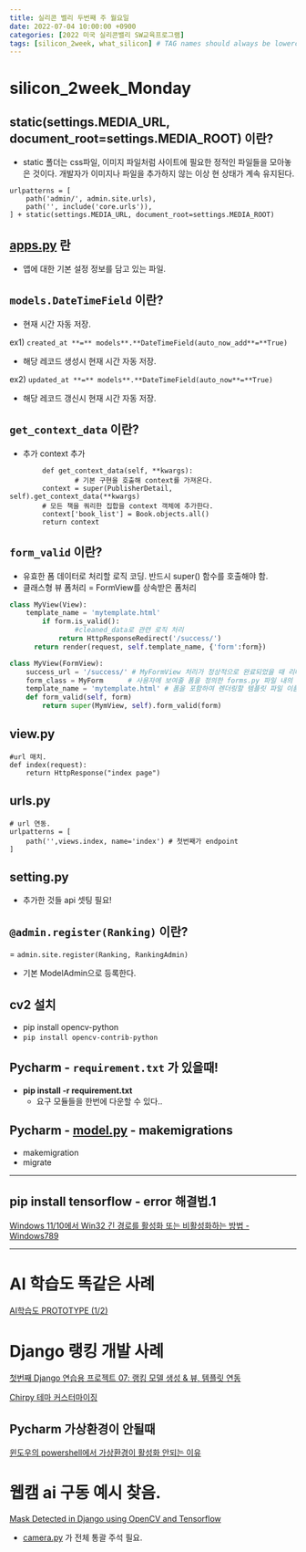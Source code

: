 ```yaml
---
title: 실리콘 벨리 두번째 주 월요일
date: 2022-07-04 10:00:00 +0900
categories: [2022 미국 실리콘밸리 SW교육프로그램]
tags: [silicon_2week, what_silicon] # TAG names should always be lowercase
---
```


# silicon_2week_Monday

## static(settings.MEDIA_URL, document_root=settings.MEDIA_ROOT) 이란?

- static 폴더는 css파일, 이미지 파일처럼 사이트에 필요한 정적인 파일들을 모아놓은 것이다. 개발자가 이미지나 파일을 추가하지 않는 이상 현 상태가 계속 유지된다.

```
urlpatterns = [
    path('admin/', admin.site.urls),
    path('', include('core.urls')),
] + static(settings.MEDIA_URL, document_root=settings.MEDIA_ROOT)
```

## [apps.py](http://apps.py) 란

- 앱에 대한 기본 설정 정보를 담고 있는 파일.

## `models.DateTimeField` 이란?

- 현재 시간 자동 저장.

ex1) `created_at **=** models**.**DateTimeField(auto_now_add**=**True)`

- 해당 레코드 생성시 현재 시간 자동 저장.

ex2) `updated_at **=** models**.**DateTimeField(auto_now**=**True)`

- 해당 레코드 갱신시 현재 시간 자동 저장.

## `get_context_data` 이란?

- 추가 context 추가

```
		def get_context_data(self, **kwargs):
				# 기본 구현을 호출해 context를 가져온다.
        context = super(PublisherDetail, self).get_context_data(**kwargs)
        # 모든 책을 쿼리한 집합을 context 객체에 추가한다.
        context['book_list'] = Book.objects.all()
        return context
```

## `form_valid` 이란?

- 유효한 폼 데이터로 처리할 로직 코딩. 반드시 super() 함수를 호출해야 함.
- 클래스형 뷰 폼처리 = FormView를 상속받은 폼처리

```python
class MyView(View):
    template_name = 'mytemplate.html'
		if form.is_valid():
	    		#cleaned_data로 관련 로직 처리
	        return HttpResponseRedirect('/success/')
	  return render(request, self.template_name, {'form':form})
```

```python
class MyView(FormView):
    success_url = '/success/' # MyFormView 처리가 정상적으로 완료되었을 때 리다이렉트 될 URL
    form_class = MyForm      # 사용자에 보여줄 폼을 정의한 forms.py 파일 내의 클래스 명.
    template_name = 'mytemplate.html' # 폼을 포함하여 렌더링할 템플릿 파일 이름
    def form_valid(self, form)
        return super(MymView, self).form_valid(form)
```

## view.py

```
#url 매치.
def index(request):
	return HttpResponse("index page")
```

## urls.py

```
# url 연동.
urlpatterns = [
    path('',views.index, name='index') # 첫번째가 endpoint
]
```

## setting.py

- 추가한 것들 api 셋팅 필요!

## `@admin.register(Ranking)` 이란?

= `admin.site.register(Ranking, RankingAdmin)`

- 기본 ModelAdmin으로 등록한다.

## cv2 설치

- pip install opencv-python
- `pip install opencv-contrib-python`

## Pycharm - `requirement.txt` 가 있을때!

- **pip install -r requirement.txt**
  - 요구 모듈들을 한번에 다운할 수 있다..

## Pycharm - [model.py](http://model.py) - makemigrations

- makemigration
- migrate

---

## pip install tensorflow - error 해결법.1

[Windows 11/10에서 Win32 긴 경로를 활성화 또는 비활성화하는 방법 - Windows789](https://windows789.com/ko/windows-11-10%EC%97%90%EC%84%9C-win32-%EA%B8%B4-%EA%B2%BD%EB%A1%9C%EB%A5%BC-%ED%99%9C%EC%84%B1%ED%99%94-%EB%98%90%EB%8A%94-%EB%B9%84%ED%99%9C%EC%84%B1%ED%99%94%ED%95%98%EB%8A%94-%EB%B0%A9%EB%B2%95)

---

# AI 학습도 똑같은 사례

[AI학습도 PROTOTYPE (1/2)](https://www.youtube.com/watch?v=Kb44BITlJ18)

# Django 랭킹 개발 사례

[첫번째 Django 연습용 프로젝트 07: 랭킹 모델 생성 & 뷰, 템플릿 연동](https://semtax.tistory.com/57?category=804337)

[Chirpy 테마 커스터마이징](https://www.irgroup.org/posts/Chirpy-%ED%85%8C%EB%A7%88-%EC%BB%A4%EC%8A%A4%ED%84%B0%EB%A7%88%EC%9D%B4%EC%A7%95/)

## Pycharm 가상환경이 안될때

[윈도우의 powershell에서 가상환경이 활성화 안되는 이유](https://dreamlog.tistory.com/603)

# 웹캠 ai 구동 예시 찾음.

[Mask Detected in Django using OpenCV and Tensorflow](https://www.youtube.com/watch?v=KcsnCGYt928)

- [camera.py](http://camera.py) 가 전체 통괄 주석 필요.
